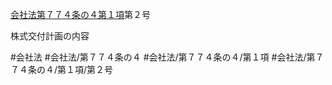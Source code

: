[会社法第７７４条の４第１項](会社法＿＿＿＿第７７４条の４第１項)第２号

株式交付計画の内容


#会社法
#会社法/第７７４条の４
#会社法/第７７４条の４/第１項
#会社法/第７７４条の４/第１項/第２号
